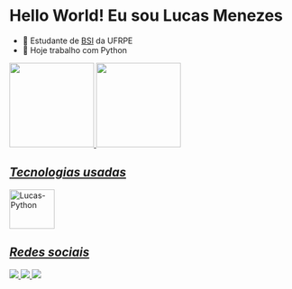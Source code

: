 # Hello World! Eu sou Lucas Menezes 

- 📘 Estudante de [BSI](http://bsi.ufrpe.br) da UFRPE
- 🔭 Hoje trabalho com Python

<div>
  <a href="https://github.com/lucasmenezes255/">
    <img height="150em" src="https://github-readme-stats.vercel.app/api?username=lucasmenezes255&show_icons=true&theme=tokyonight"/>
    <img height="150em" src="https://github-readme-stats.vercel.app/api/top-langs/?username=lucasmenezes255&layout=compact&theme=tokyonight"/>
</div>

<div>
  <h2><i>
    Tecnologias usadas
  </h2></i>
  <div style="dsiplay: inline_block; justify-content: center; align-items:center">
    <img alt="Lucas-Python" height="70" width= "80" src="https://cdn.jsdelivr.net/gh/devicons/devicon@latest/icons/python/python-original.svg">
  </div>
</div>

<div>
  <h2><i>
    Redes sociais
  </h2></i>
	<a href="https://www.linkedin.com/in/lucas-menezes-883a3528b?utm_source=share&utm_campaign=share_via&utm_content=profile&utm_medium=android_app">
  	<img src="https://img.shields.io/badge/LinkedIn-0077B5?style=for-the-badge&logo=linkedin&logoColor=white"/>
	<a/ href="https://www.instagram.com/lmenezes.dev?igsh=MWR3ZDlydTd3YzMzdA==">
  	<img src="https://img.shields.io/badge/Instagram-d22586?style=for-the-badge&logo=instagram&logoColor=white"/>
	<a/ href="mailto:lucasmenezes255@gmail.com">
  	<img src="https://img.shields.io/badge/Gmail-000000?style=for-the-badge&logo=gmail&logoColor=white"/>

</div>


